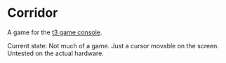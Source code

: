 # Corridor #

A game for the [t3 game console](https://github.com/encukou/t3).

Current state: Not much of a game. Just a cursor movable on the screen. Untested on the actual hardware.
